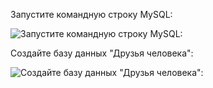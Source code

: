 Запустите командную строку MySQL:

![Запустите командную строку MySQL:](https://i.ibb.co/0Z0DDnD/456.jpg)

Создайте базу данных "Друзья человека":

![Создайте базу данных "Друзья человека":](https://i.ibb.co/HVSJhfD/4567.jpg)
